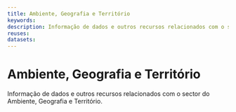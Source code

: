 ```yaml
---
title: Ambiente, Geografia e Território
keywords:
description: Informação de dados e outros recursos relacionados com o sector do Ambiente, Geografia e Território.
reuses:
datasets:
---
```

# Ambiente, Geografia e Território

Informação de dados e outros recursos relacionados com o sector do Ambiente, Geografia e Território.